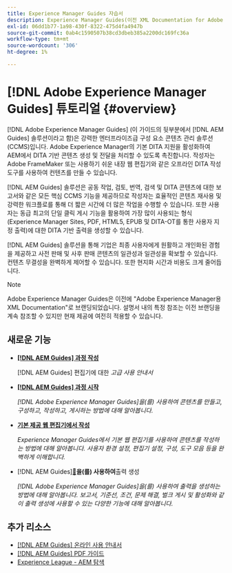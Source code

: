 ```yaml
---
title: Experience Manager Guides 자습서
description: Experience Manager Guides(이전 XML Documentation for Adobe Experience Manager)에 대한 자습서 모음입니다.
exl-id: 06dd1b77-1a98-430f-8322-475d4fa4947b
source-git-commit: 0ab4c1590507b38cd3dbeb385a2200dc169fc36a
workflow-type: tm+mt
source-wordcount: '306'
ht-degree: 1%

---
```


# [!DNL Adobe Experience Manager Guides] 튜토리얼 {#overview}

[!DNL Adobe Experience Manager Guides] (이 가이드의 뒷부분에서 [!DNL AEM Guides] 솔루션이라고 함)은 강력한 엔터프라이즈급 구성 요소 콘텐츠 관리 솔루션(CCMS)입니다. Adobe Experience Manager의 기본 DITA 지원을 활성화하여 AEM에서 DITA 기반 콘텐츠 생성 및 전달을 처리할 수 있도록 촉진합니다. 작성자는 Adobe FrameMaker 또는 사용하기 쉬운 내장 웹 편집기와 같은 오프라인 DITA 작성 도구를 사용하여 컨텐츠를 만들 수 있습니다.

[!DNL AEM Guides] 솔루션은 공동 작업, 검토, 번역, 검색 및 DITA 콘텐츠에 대한 보고서와 같은 모든 핵심 CCMS 기능을 제공하므로 작성자는 효율적인 콘텐츠 재사용 및 강력한 워크플로를 통해 더 짧은 시간에 더 많은 작업을 수행할 수 있습니다. 또한 사용자는 동급 최고의 단일 클릭 게시 기능을 활용하여 가장 많이 사용되는 형식(Experience Manager Sites, PDF, HTML5, EPUB 및 DITA-OT를 통한 사용자 지정 출력)에 대한 DITA 기반 출력을 생성할 수 있습니다.

[!DNL AEM Guides] 솔루션을 통해 기업은 최종 사용자에게 원활하고 개인화된 경험을 제공하고 사전 판매 및 사후 판매 콘텐츠의 일관성과 일관성을 확보할 수 있습니다. 컨텐츠 무결성을 완벽하게 제어할 수 있습니다. 또한 현지화 시간과 비용도 크게 줄어듭니다.

>[!NOTE]
> 
> Adobe Experience Manager Guides은 이전에 &quot;Adobe Experience Manager용 XML Documentation&quot;로 브랜딩되었습니다. 설명서 내의 특정 참조는 이전 브랜딩을 계속 참조할 수 있지만 현재 제공에 여전히 적용할 수 있습니다.

## 새로운 기능

* **[[!DNL AEM Guides] 과정 작성](course-3/overview.md)**

  [!DNL AEM Guides] 편집기에 대한 *고급 사용 안내서*

* **[[!DNL AEM Guides] 과정 시작](course-1/overview.md)**

  *[!DNL Adobe Experience Manager Guides]을(를) 사용하여 콘텐츠를 만들고, 구성하고, 작성하고, 게시하는 방법에 대해 알아봅니다.*

* **[기본 제공 웹 편집기에서 작성](course-3/overview.md)**

  *Experience Manager Guides에서 기본 웹 편집기를 사용하여 콘텐츠를 작성하는 방법에 대해 알아봅니다. 사용자 환경 설정, 편집기 설정, 구성, 도구 모음 등을 완벽하게 이해합니다.*

* [!DNL AEM Guides][&#128279;](course-2/overview.md)**을(를) 사용하여**&#x200B;출력 생성

  *[!DNL Adobe Experience Manager Guides]을(를) 사용하여 출력을 생성하는 방법에 대해 알아봅니다. 보고서, 기준선, 조건, 문제 해결, 벌크 게시 및 활성화와 같이 출력 생성에 사용할 수 있는 다양한 기능에 대해 알아봅니다.*


## 추가 리소스

* [[!DNL AEM Guides] 온라인 사용 안내서](https://help.adobe.com/en_US/xml-documentation-for-adobe-experience-manager/index.html)
* [[!DNL AEM Guides] PDF 가이드](https://helpx.adobe.com/support/xml-documentation-for-experience-manager.html)
* [Experience League - AEM 탐색](https://experienceleague.adobe.com/#recommended/solutions/experience-manager)
